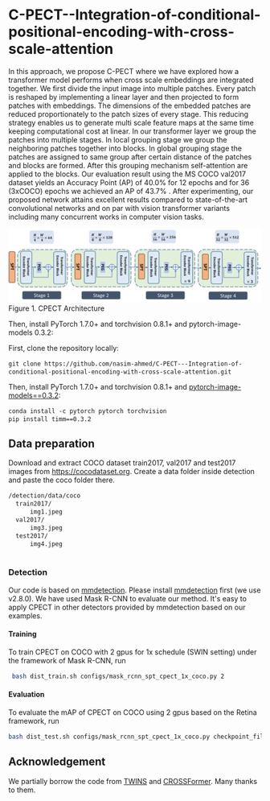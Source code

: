 # C-PECT--Integration-of-conditional-positional-encoding-with-cross-scale-attention


In this approach, we propose C-PECT where we have explored how a transformer model performs when cross scale embeddings are integrated together. We first divide the input image into multiple patches. Every patch is reshaped by implementing a linear layer and then projected to form patches with embeddings. The dimensions of the embedded patches are reduced proportionately to the patch sizes of every stage. This reducing strategy enables us to generate multi scale feature maps at the same time keeping computational cost at linear. In our transformer layer we group the patches into multiple stages. In local grouping stage we group the neighboring patches together into blocks. In global grouping stage  the patches are assigned to same group after certain distance of the patches and blocks are formed. After this grouping mechanism self-attention are applied to the blocks. Our evaluation result using the MS COCO val2017 dataset yields an Accuracy Point (AP) of 40.0\% for 12 epochs and for 36 (3xCOCO) epochs  we achieved an AP of 43.7\% . After experimenting, our proposed network attains excellent results compared to state-of-the-art convolutional networks and on par with vision transformer variants including many concurrent works in computer vision tasks.

![CPECT Architecture](cpect_architecture.png)
Figure 1. CPECT Architecture 

Then, install PyTorch 1.7.0+ and torchvision 0.8.1+ and pytorch-image-models 0.3.2:

First, clone the repository locally:
```
git clone https://github.com/nasim-ahmed/C-PECT---Integration-of-conditional-positional-encoding-with-cross-scale-attention.git
```
Then, install PyTorch 1.7.0+ and torchvision 0.8.1+ and [pytorch-image-models==0.3.2](https://github.com/rwightman/pytorch-image-models):

```
conda install -c pytorch pytorch torchvision
pip install timm==0.3.2
```

## Data preparation

Download and extract COCO dataset train2017, val2017 and test2017 images from https://cocodataset.org. Create a data folder inside detection and paste the coco folder there.


```
/detection/data/coco
  train2017/
      img1.jpeg
  val2017/
      img3.jpeg
  test2017/
      img4.jpeg
   
```

### Detection
Our code is based on  [mmdetection](https://github.com/open-mmlab/mmdetection). Please install [mmdetection](https://github.com/open-mmlab/mmdetection/blob/master/docs/get_started.md) first (we use v2.8.0).
We have used Mask R-CNN to evaluate our method. It's easy to apply CPECT in other detectors provided by mmdetection based on our examples.

#### Training
To train CPECT on COCO  with 2 gpus for 1x schedule (SWIN setting) under the framework of Mask R-CNN, run

```bash
 bash dist_train.sh configs/mask_rcnn_spt_cpect_1x_coco.py 2
```

#### Evaluation

To evaluate the mAP of CPECT on COCO  using 2 gpus based on  the Retina framework, run
```bash
bash dist_test.sh configs/mask_rcnn_spt_cpect_1x_coco.py checkpoint_file 2   --eval mAP
```
## Acknowledgement
We partially borrow the code from [TWINS](https://github.com/Meituan-AutoML/Twins) and [CROSSFormer](https://github.com/cheerss/CrossFormer). Many thanks to them.
